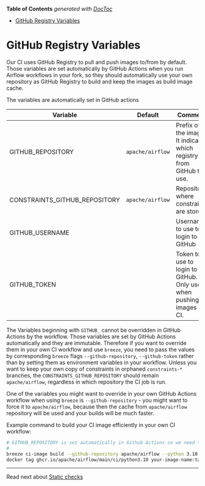 <!--
 Licensed to the Apache Software Foundation (ASF) under one
 or more contributor license agreements.  See the NOTICE file
 distributed with this work for additional information
 regarding copyright ownership.  The ASF licenses this file
 to you under the Apache License, Version 2.0 (the
 "License"); you may not use this file except in compliance
 with the License.  You may obtain a copy of the License at

   http://www.apache.org/licenses/LICENSE-2.0

 Unless required by applicable law or agreed to in writing,
 software distributed under the License is distributed on an
 "AS IS" BASIS, WITHOUT WARRANTIES OR CONDITIONS OF ANY
 KIND, either express or implied.  See the License for the
 specific language governing permissions and limitations
 under the License.
 -->

<!-- START doctoc generated TOC please keep comment here to allow auto update -->
<!-- DON'T EDIT THIS SECTION, INSTEAD RE-RUN doctoc TO UPDATE -->
**Table of Contents**  *generated with [DocToc](https://github.com/thlorenz/doctoc)*

- [GitHub Registry Variables](#github-registry-variables)

<!-- END doctoc generated TOC please keep comment here to allow auto update -->

# GitHub Registry Variables

Our CI uses GitHub Registry to pull and push images to/from by default.
Those variables are set automatically by GitHub Actions when you run
Airflow workflows in your fork, so they should automatically use your
own repository as GitHub Registry to build and keep the images as build
image cache.

The variables are automatically set in GitHub actions

| Variable                      | Default          | Comment                                                               |
|-------------------------------|------------------|-----------------------------------------------------------------------|
| GITHUB_REPOSITORY             | `apache/airflow` | Prefix of the image. It indicates which registry from GitHub to use.  |
| CONSTRAINTS_GITHUB_REPOSITORY | `apache/airflow` | Repository where constraints are stored                               |
| GITHUB_USERNAME               |                  | Username to use to login to GitHub                                    |
| GITHUB_TOKEN                  |                  | Token to use to login to GitHub. Only used when pushing images on CI. |

The Variables beginning with `GITHUB_` cannot be overridden in GitHub
Actions by the workflow. Those variables are set by GitHub Actions
automatically and they are immutable. Therefore if you want to override
them in your own CI workflow and use `breeze`, you need to pass the
values by corresponding `breeze` flags `--github-repository`,
`--github-token` rather than by setting them as environment variables in
your workflow. Unless you want to keep your own copy of constraints in
orphaned `constraints-*` branches, the `CONSTRAINTS_GITHUB_REPOSITORY`
should remain `apache/airflow`, regardless in which repository the CI
job is run.

One of the variables you might want to override in your own GitHub
Actions workflow when using `breeze` is `--github-repository` - you
might want to force it to `apache/airflow`, because then the cache from
`apache/airflow` repository will be used and your builds will be much
faster.

Example command to build your CI image efficiently in your own CI
workflow:

``` bash
# GITHUB_REPOSITORY is set automatically in Github Actions so we need to override it with flag
#
breeze ci-image build --github-repository apache/airflow --python 3.10
docker tag ghcr.io/apache/airflow/main/ci/python3.10 your-image-name:tag
```

-----

Read next about [Static checks](04_static_checks.md)
